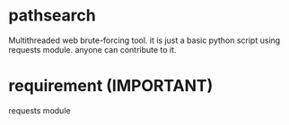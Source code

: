 # pathsearch
Multithreaded web brute-forcing tool.
it is just a basic python script using requests module.
anyone can contribute to it.
# requirement (IMPORTANT)
requests module
